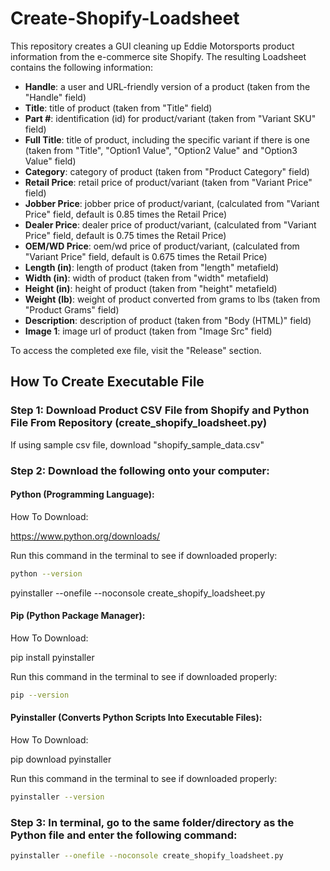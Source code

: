 # Create-Shopify-Loadsheet

This repository creates a GUI cleaning up Eddie Motorsports product information from the e-commerce site Shopify. The resulting Loadsheet contains the following information:

* **Handle**: a user and URL-friendly version of a product (taken from the "Handle" field)
* **Title**: title of product (taken from "Title" field)
* **Part #**: identification (id) for product/variant (taken from "Variant SKU" field)
* **Full Title**: title of product, including the specific variant if there is one (taken from "Title", "Option1 Value", "Option2 Value" and "Option3 Value" field)
* **Category**: category of product (taken from "Product Category" field)
* **Retail Price**: retail price of product/variant (taken from "Variant Price" field)
* **Jobber Price**: jobber price of product/variant, (calculated from "Variant Price" field, default is 0.85 times the Retail Price)
* **Dealer Price**: dealer price of product/variant, (calculated from "Variant Price" field, default is 0.75 times the Retail Price)
* **OEM/WD Price**: oem/wd price of product/variant, (calculated from "Variant Price" field, default is 0.675 times the Retail Price)
* **Length (in)**: length of product (taken from "length" metafield)
* **Width (in)**: width of product (taken from "width" metafield)
* **Height (in)**: height of product (taken from "height" metafield)
* **Weight (lb)**: weight of product converted from grams to lbs (taken from "Product Grams" field)
* **Description**: description of product (taken from "Body (HTML)" field)
* **Image 1**: image url of product (taken from "Image Src" field)

To access the completed exe file, visit the "Release" section.

## How To Create Executable File

### Step 1: Download Product CSV File from Shopify and Python File From Repository (create_shopify_loadsheet.py)

If using sample csv file, download "shopify_sample_data.csv"

### Step 2: Download the following onto your computer:

#### Python (Programming Language): 

How To Download:

https://www.python.org/downloads/

Run this command in the terminal to see if downloaded properly:

```bash
python --version
```

pyinstaller --onefile --noconsole create_shopify_loadsheet.py

#### Pip (Python Package Manager):

How To Download:

pip install pyinstaller

Run this command in the terminal to see if downloaded properly:

```bash
pip --version
```

#### Pyinstaller (Converts Python Scripts Into Executable Files):

How To Download:

pip download pyinstaller

Run this command in the terminal to see if downloaded properly:

```bash
pyinstaller --version
```
### Step 3:  In terminal, go to the same folder/directory as the Python file and enter the following command:

```bash
pyinstaller --onefile --noconsole create_shopify_loadsheet.py
```
